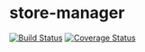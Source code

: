 # store-manager
[![Build Status](https://travis-ci.com/deytola/store-manager.svg?branch=develop)](https://travis-ci.com/deytola/store-manager)
[![Coverage Status](https://coveralls.io/repos/github/deytola/store-manager/badge.svg?branch=develop)](https://coveralls.io/github/deytola/store-manager?branch=develop)

